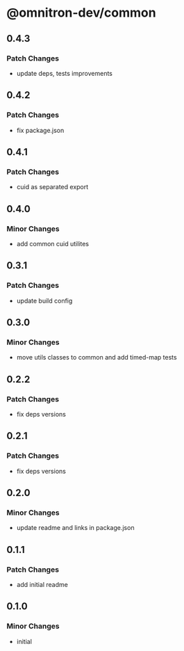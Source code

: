 # @omnitron-dev/common

## 0.4.3

### Patch Changes

- update deps, tests improvements

## 0.4.2

### Patch Changes

- fix package.json

## 0.4.1

### Patch Changes

- cuid as separated export

## 0.4.0

### Minor Changes

- add common cuid utilites

## 0.3.1

### Patch Changes

- update build config

## 0.3.0

### Minor Changes

- move utils classes to common and add timed-map tests

## 0.2.2

### Patch Changes

- fix deps versions

## 0.2.1

### Patch Changes

- fix deps versions

## 0.2.0

### Minor Changes

- update readme and links in package.json

## 0.1.1

### Patch Changes

- add initial readme

## 0.1.0

### Minor Changes

- initial
